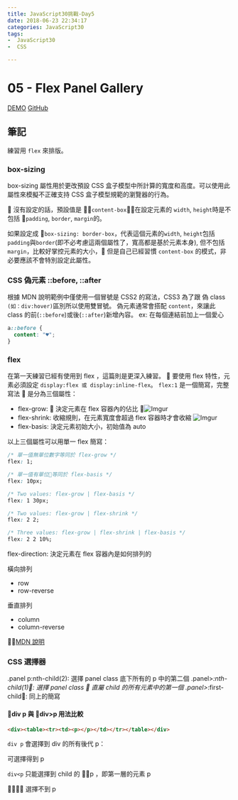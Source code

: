 ```yaml
---
title: JavaScript30挑戰-Day5
date: 2018-06-23 22:34:17
categories: JavaScript30
tags:
-  JavaScript30
-  CSS

---
```


# 05 - Flex Panel Gallery

[DEMO](https://weiyuan1993.github.io/JavaScript30/05-Flex-Panel-Gallery/)
[GitHub](https://github.com/weiyuan1993/JavaScript30/tree/master/05-Flex-Panel-Gallery)

<!--more-->

## 筆記

練習用 `flex` 來排版。

### box-sizing

box-sizing 屬性用於更改預設 CSS 盒子模型中所計算的寬度和高度。可以使用此屬性來模擬不正確支持 CSS 盒子模型規範的瀏覽器的行為。

 沒有設定的話，預設值是 `content-box`，在設定元素的 `width`, `height`時是不包括 `padding`, `border`, `margin`的。

如果設定成 `box-sizing: border-box`，代表這個元素的`width`, `height`包括 `padding`與`border`(即不必考慮這兩個屬性了，寬高都是基於元素本身), 但不包括`margin`，比較好掌控元素的大小， 但是自己已經習慣 `content-box` 的模式，非必要應該不會特別設定此屬性。

### CSS 偽元素 ::before, ::after

根據 MDN 說明範例中僅使用一個冒號是 CSS2 的寫法，CSS3 為了跟 偽 class `(如：div:hover)`區別所以使用雙冒號。
偽元素通常會搭配 `content`，來讓此 class 的前(`::before`)或後(`::after`)新增內容。
ex: 在每個連結前加上一個愛心

```css
a::before {
  content: "♥";
}
```

### flex

在第一天練習已經有使用到 flex ，這篇則是更深入練習。
 要使用 flex 特性，元素必須設定 `display:flex 或 display:inline-flex`。
`flex:1` 是一個簡寫，完整寫法  是分為三個屬性：

- flex-grow:  決定元素在 flex 容器內的佔比
  ![Imgur](https://i.imgur.com/B0Kn0rQ.png)
- flex-shrink: 收縮規則，在元素寬度會超過 flex 容器時才會收縮
  ![Imgur](https://i.imgur.com/RZvz1iB.png)
- flex-basis: 決定元素初始大小，初始值為 auto

以上三個屬性可以用單一 flex 簡寫：

```css
/* 單一值無單位數字等同於 flex-grow */
flex: 1;

/* 單一值有單位等同於 flex-basis */
flex: 10px;

/* Two values: flex-grow | flex-basis */
flex: 1 30px;

/* Two values: flex-grow | flex-shrink */
flex: 2 2;

/* Three values: flex-grow | flex-shrink | flex-basis */
flex: 2 2 10%;
```

flex-direction: 決定元素在 flex 容器內是如何排列的

橫向排列

- row
- row-reverse

垂直排列

- column
- column-reverse

[MDN 說明](https://developer.mozilla.org/zh-CN/docs/Web/CSS/flex)

### CSS 選擇器

.panel p:nth-child(2): 選擇 panel class 底下所有的 p 中的第二個
.panel>_:nth-child(1): 選擇 panel class  直屬 child 的所有元素中的第一個
.panel>_:first-child: 同上的簡寫

#### div p 與 div>p 用法比較

```html
<div><table><tr><td><p></p></td></tr></table></div>
```

`div p` 會選擇到 div 的所有後代 p：

可選擇得到 p

`div<p` 只能選擇到 child 的 p ，即第一層的元素 p


選擇不到 p
